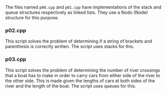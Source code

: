The files named `p00.cpp` and `p01.cpp` have implementations of the stack and queue structures respectively as linked lists. They use a Nodo (Node) structure for this purpose.

### p02.cpp

This script solves the problem of determining if a string of brackets and parenthesis is correctly written. The script uses stacks for this.

### p03.cpp

This script solves the problem of determining the number of river crossings that a boat has to make in order to carry cars from either side of the river to 
the other side. This is made given the lengths of cars at both sides of the river and the length of the boat. The script uses queues for this.
